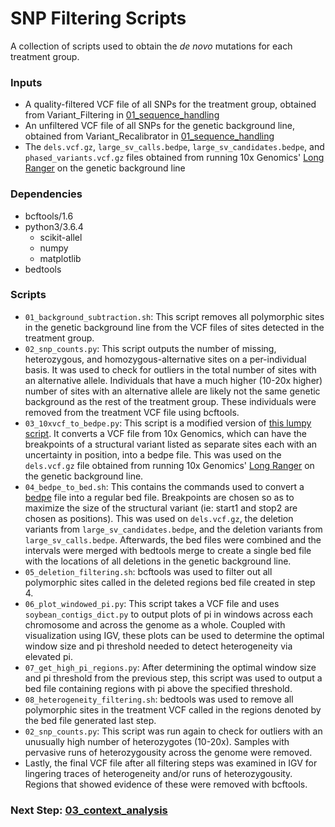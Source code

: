 # SNP Filtering Scripts
A collection of scripts used to obtain the *de novo* mutations for each treatment group.

### Inputs
- A quality-filtered VCF file of all SNPs for the treatment group, obtained from Variant\_Filtering in [01\_sequence\_handling](https://github.com/MorrellLAB/Context_Variants_Soy/tree/master/01_sequence_handling)
- An unfiltered VCF file of all SNPs for the genetic background line, obtained from Variant\_Recalibrator in [01\_sequence\_handling](https://github.com/MorrellLAB/Context_Variants_Soy/tree/master/01_sequence_handling)
- The `dels.vcf.gz`, `large_sv_calls.bedpe`, `large_sv_candidates.bedpe`, and `phased_variants.vcf.gz` files obtained from running 10x Genomics' [Long Ranger](https://support.10xgenomics.com/genome-exome/software/pipelines/latest/output/overview) on the genetic background line

### Dependencies
- bcftools/1.6
- python3/3.6.4
    - scikit-allel
    - numpy
    - matplotlib
- bedtools

### Scripts
- `01_background_subtraction.sh`: This script removes all polymorphic sites in the genetic background line from the VCF files of sites detected in the treatment group.
- `02_snp_counts.py`: This script outputs the number of missing, heterozygous, and homozygous-alternative sites on a per-individual basis. It was used to check for outliers in the total number of sites with an alternative allele. Individuals that have a much higher (10-20x higher) number of sites with an alternative allele are likely not the same genetic background as the rest of the treatment group. These individuals were removed from the treatment VCF file using bcftools.
- `03_10xvcf_to_bedpe.py`: This script is a modified version of [this lumpy script](https://github.com/arq5x/lumpy-sv/blob/master/scripts/vcfToBedpe). It converts a VCF file from 10x Genomics, which can have the breakpoints of a structural variant listed as separate sites each with an uncertainty in position, into a bedpe file. This was used on the `dels.vcf.gz` file obtained from running 10x Genomics' [Long Ranger](https://support.10xgenomics.com/genome-exome/software/pipelines/latest/output/overview) on the genetic background line.
- `04_bedpe_to_bed.sh`: This contains the commands used to convert a [bedpe](https://support.10xgenomics.com/genome-exome/software/pipelines/latest/output/bedpe) file into a regular bed file. Breakpoints are chosen so as to maximize the size of the structural variant (ie: start1 and stop2 are chosen as positions). This was used on `dels.vcf.gz`, the deletion variants from `large_sv_candidates.bedpe`, and the deletion variants from `large_sv_calls.bedpe`. Afterwards, the bed files were combined and the intervals were merged with bedtools merge to create a single bed file with the locations of all deletions in the genetic background line.
- `05_deletion_filtering.sh`: bcftools was used to filter out all polymorphic sites called in the deleted regions bed file created in step 4.
- `06_plot_windowed_pi.py`: This script takes a VCF file and uses `soybean_contigs_dict.py` to output plots of pi in windows across each chromosome and across the genome as a whole. Coupled with visualization using IGV, these plots can be used to determine the optimal window size and pi threshold needed to detect heterogeneity via elevated pi. 
- `07_get_high_pi_regions.py`: After determining the optimal window size and pi threshold from the previous step, this script was used to output a bed file containing regions with pi above the specified threshold.
- `08_heterogeneity_filtering.sh`: bedtools was used to remove all polymorphic sites in the treatment VCF called in the regions denoted by the bed file generated last step.
- `02_snp_counts.py`: This script was run again to check for outliers with an unusually high number of heterozygotes (10-20x). Samples with pervasive runs of heterozygousity across the genome were removed.
- Lastly, the final VCF file after all filtering steps was examined in IGV for lingering traces of heterogeneity and/or runs of heterozygousity. Regions that showed evidence of these were removed with bcftools.

### Next Step: [03_context_analysis](https://github.com/MorrellLAB/Context_Variants_Soy/tree/master/03_context_analysis)